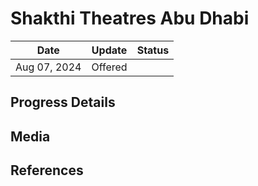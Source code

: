 # Shakthi Theatres Abu Dhabi


| Date         | Update  | Status |
| ------------ | ------- | ------ |
| Aug 07, 2024 | Offered |        |

## Progress Details


## Media


## References
